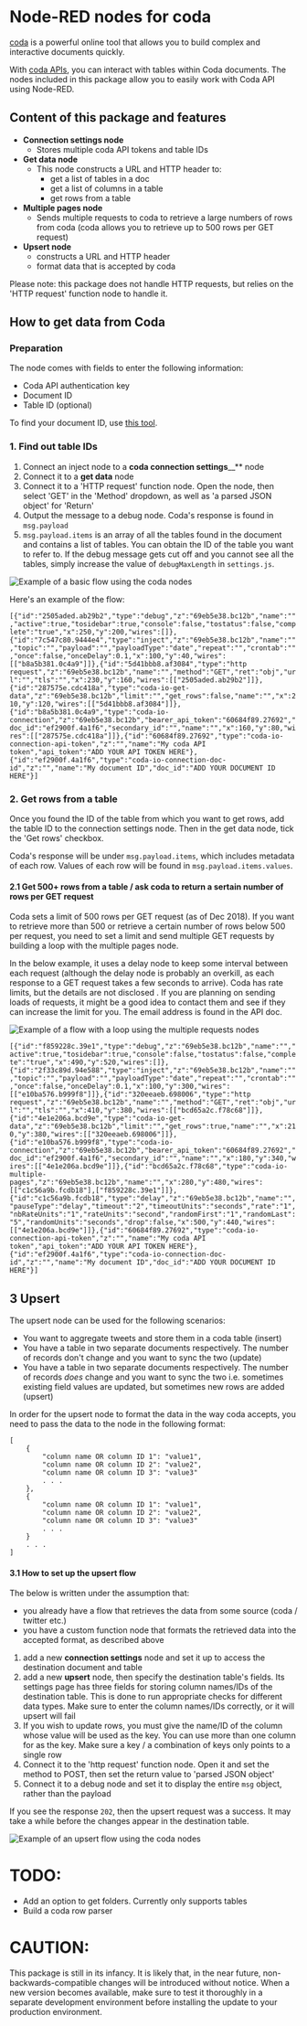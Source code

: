 # Node-RED nodes for coda

[coda](https://coda.io/ "coda") is a powerful  online tool that allows you to build complex and interactive documents quickly.

With [coda APIs](https://coda.io/developers/apis/v1beta1 "coda.io APIs"), you can interact with tables within Coda documents. The nodes included in this package allow you to easily work with Coda API using Node-RED.

## Content of this package and features

  - **Connection settings node**
    - Stores multiple coda API tokens and table IDs
  - **Get data node**
    - This node constructs a URL and HTTP header to:
      - get a list of tables in a doc
      - get a list of columns in a table
      - get rows from a table
  - **Multiple pages node**
    - Sends multiple requests to coda to retrieve a large numbers of rows from coda (coda allows you to retrieve up to 500 rows per GET request)
  - **Upsert node**
    - constructs a URL and HTTP header
    - format data that is accepted by coda

Please note: this package does not handle HTTP requests, but relies on the 'HTTP request' function node to handle it.

## How to get data from Coda
### Preparation
The node comes with fields to enter the following information:
  - Coda API authentication key
  - Document ID
  - Table ID (optional)

To find your document ID, use [this tool](https://coda.io/developers/apis/v1beta1#doc-ids).

### 1. Find out table IDs
1. Connect an inject node to a **coda connection settings**__** node
2. Connect it to a **get data** node
3. Connect it to a 'HTTP request' function node. Open the node, then select 'GET' in the 'Method' dropdown, as well as 'a parsed JSON object' for 'Return'
4. Output the message to a debug node. Coda's response is found in `msg.payload`
5. `msg.payload.items` is an array of all the tables found in the document and contains a list of tables. You can obtain the ID of the table you want to refer to. If the debug message gets cut off and you cannot see all the tables, simply increase the value of `debugMaxLength` in `settings.js`.

![Example of a basic flow using the coda nodes](./doc/images/flow_basic.jpg)

Here's an example of the flow:

```[{"id":"2505aded.ab29b2","type":"debug","z":"69eb5e38.bc12b","name":"","active":true,"tosidebar":true,"console":false,"tostatus":false,"complete":"true","x":250,"y":200,"wires":[]},{"id":"7c547c80.9444e4","type":"inject","z":"69eb5e38.bc12b","name":"","topic":"","payload":"","payloadType":"date","repeat":"","crontab":"","once":false,"onceDelay":0.1,"x":100,"y":40,"wires":[["b8a5b381.0c4a9"]]},{"id":"5d41bbb8.af3084","type":"http request","z":"69eb5e38.bc12b","name":"","method":"GET","ret":"obj","url":"","tls":"","x":230,"y":160,"wires":[["2505aded.ab29b2"]]},{"id":"287575e.cdc418a","type":"coda-io-get-data","z":"69eb5e38.bc12b","limit":"","get_rows":false,"name":"","x":210,"y":120,"wires":[["5d41bbb8.af3084"]]},{"id":"b8a5b381.0c4a9","type":"coda-io-connection","z":"69eb5e38.bc12b","bearer_api_token":"60684f89.27692","doc_id":"ef2900f.4a1f6","secondary_id":"","name":"","x":160,"y":80,"wires":[["287575e.cdc418a"]]},{"id":"60684f89.27692","type":"coda-io-connection-api-token","z":"","name":"My coda API token","api_token":"ADD YOUR API TOKEN HERE"},{"id":"ef2900f.4a1f6","type":"coda-io-connection-doc-id","z":"","name":"My document ID","doc_id":"ADD YOUR DOCUMENT ID HERE"}]```


### 2. Get rows from a table
Once you found the ID of the table from which you want to get rows, add the table ID to the connection settings node. Then in the get data node, tick the 'Get rows' checkbox.

Coda's response will be under `msg.payload.items`, which includes metadata of each row. Values of each row will be found in `msg.payload.items.values`.

#### 2.1 Get 500+ rows from a table / ask coda to return a sertain number of rows per GET request
Coda sets a limit of 500 rows per GET request (as of Dec 2018). If you want to retrieve more than 500 or retrieve a certain number of rows below 500 per request, you need to set a limit and send multiple GET requests by building a loop with the multiple pages node.

In the below example, it uses a delay node to keep some interval between each request (although the delay node is probably an overkill, as each response to a GET request takes a few seconds to arrive). Coda has rate limits, but the details are not disclosed . If you are planning on sending loads of requests, it might be a good idea to contact them and see if they can increase the limit for you. The email address is found in the API doc.

![Example of a flow with a loop using the multiple requests nodes](./doc/images/flow_multiple_requests.jpg)

```[{"id":"f859228c.39e1","type":"debug","z":"69eb5e38.bc12b","name":"","active":true,"tosidebar":true,"console":false,"tostatus":false,"complete":"true","x":490,"y":520,"wires":[]},{"id":"2f33c89d.94e588","type":"inject","z":"69eb5e38.bc12b","name":"","topic":"","payload":"","payloadType":"date","repeat":"","crontab":"","once":false,"onceDelay":0.1,"x":100,"y":300,"wires":[["e10ba576.b999f8"]]},{"id":"320eeaeb.698006","type":"http request","z":"69eb5e38.bc12b","name":"","method":"GET","ret":"obj","url":"","tls":"","x":410,"y":380,"wires":[["bcd65a2c.f78c68"]]},{"id":"4e1e206a.bcd9e","type":"coda-io-get-data","z":"69eb5e38.bc12b","limit":"","get_rows":true,"name":"","x":210,"y":380,"wires":[["320eeaeb.698006"]]},{"id":"e10ba576.b999f8","type":"coda-io-connection","z":"69eb5e38.bc12b","bearer_api_token":"60684f89.27692","doc_id":"ef2900f.4a1f6","secondary_id":"","name":"","x":180,"y":340,"wires":[["4e1e206a.bcd9e"]]},{"id":"bcd65a2c.f78c68","type":"coda-io-multiple-pages","z":"69eb5e38.bc12b","name":"","x":280,"y":480,"wires":[["c1c56a9b.fcdb18"],["f859228c.39e1"]]},{"id":"c1c56a9b.fcdb18","type":"delay","z":"69eb5e38.bc12b","name":"","pauseType":"delay","timeout":"2","timeoutUnits":"seconds","rate":"1","nbRateUnits":"1","rateUnits":"second","randomFirst":"1","randomLast":"5","randomUnits":"seconds","drop":false,"x":500,"y":440,"wires":[["4e1e206a.bcd9e"]]},{"id":"60684f89.27692","type":"coda-io-connection-api-token","z":"","name":"My coda API token","api_token":"ADD YOUR API TOKEN HERE"},{"id":"ef2900f.4a1f6","type":"coda-io-connection-doc-id","z":"","name":"My document ID","doc_id":"ADD YOUR DOCUMENT ID HERE"}]```

## 3 Upsert
The upsert node can be used for the following scenarios:
- You want to aggregate tweets and store them in a coda table (insert)
- You have a table in two separate documents respectively. The number of records don't change and you want to sync the two (update)
- You have a table in two separate documents respectively. The number of records *does* change and you want to sync the two i.e. sometimes existing field values are updated, but sometimes new rows are added (upsert)

In order for the upsert node to format the data in the way coda accepts, you need to pass the data to the node in the following format:
```
[
    {
        "column name OR column ID 1": "value1",
        "column name OR column ID 2": "value2",
        "column name OR column ID 3": "value3"
        . . .
    },
    {
        "column name OR column ID 1": "value1",
        "column name OR column ID 2": "value2",
        "column name OR column ID 3": "value3"
        . . .
    }
    . . .
]
```

#### 3.1 How to set up the upsert flow

The below is written under the assumption that:
- you already have a flow that retrieves the data from some source (coda / twitter etc.)
- you have a custom function node that formats the retrieved data into the accepted format, as described above

1. add a new **connection settings** node and set it up to access the destination document and table
2. add a new **upsert** node, then specify the destination table's fields. Its settings page has three fields for storing column names/IDs of the destination table. This is done to run appropriate checks for different data types. Make sure to enter the column names/IDs correctly, or it will upsert will fail
3. If you wish to update rows, you must give the name/ID of the column whose value will be used as the key. You can use more than one column for as the key. Make sure a key / a combination of keys only points to a single row
4. Connect it to the 'http request' function node. Open it and set the method to POST, then set the return value to 'parsed JSON object'
5. Connect it to a debug node and set it to display the entire `msg` object, rather than the payload

If you see the response `202`, then the upsert request was a success. It may take a while before the changes appear in the destination table.

![Example of an upsert flow using the coda nodes](./doc/images/flow_upsert.jpg)

# TODO:
- Add an option to get folders. Currently only supports tables
- Build a coda row parser

# CAUTION:
This package is still in its infancy. It is likely that, in the near future, non-backwards-compatible changes will be introduced without notice. When a new version becomes available, make sure to test it thoroughly in a separate development environment before installing the update to your production environment.
